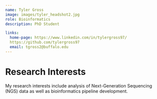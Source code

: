 ```yaml
---
name: Tyler Gross
image: images/tyler_headshot2.jpg
role: Bioinformatics
description: PhD Student

links:
  home-page: https://www.linkedin.com/in/tylergross97/
  https://github.com/tylergross97
  email: tgross2@buffalo.edu
---
```


# Research Interests
My research interests include analysis of Next-Generation Sequencing (NGS) data as well as bioinformatics pipeline development.
